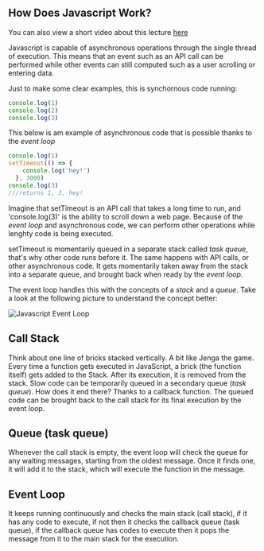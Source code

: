 ## How Does Javascript Work?

You can also view a short video about this lecture [here](https://www.youtube.com/watch?v=8aGhZQkoFbQ)

Javascript is capable of asynchronous operations through the single thread of execution. This means that an event such as an API call can be performed while other events can still computed such as a user scrolling or entering data.

Just to make some clear examples, this is synchornous code running:

```javascript
console.log(1)
console.log(2)
console.log(3)
```

This below is am example of asynchronous code that is possible thanks to the *event loop*

```javascript
console.log(1)
setTimeout(() => {
    console.log('hey!')
  }, 3000)
console.log(3)
///returns 1, 3, hey!
```
Imagine that setTimeout is an API call that takes a long time to run, and 'console.log(3)' is the ability to scroll down a web page. Because of the *event loop* and asynchronous code, we can perform other operations while lenghty code is being executed.

setTimeout is momentarily queued in a separate stack called *task queue*, that's why other code runs before it. The same happens with API calls, or other asynchronous code. It gets momentarily taken away from the stack into a separate queue, and brought back when ready by the *event loop*.

The event loop handles this with the concepts of a *stack* and a *queue*. Take a look at the following picture to understand the concept better:

<img src="https://miro.medium.com/max/2400/1*iHhUyO4DliDwa6x_cO5E3A.gif"
     alt="Javascript Event Loop"/>

## Call Stack

Think about one line of bricks stacked vertically. A bit like Jenga the game. Every time a function gets executed in JavaScript, a brick (the function itself) gets added to the Stack. After its execution, it is removed from the stack. Slow code can be temporarily queued in a secondary queue (*task queue*). How does it end there? Thanks to a callback function. The queued code can be brought back to the call stack for its final execution by the event loop.

## Queue (task queue)

Whenever the call stack is empty, the event loop will check the queue for any waiting messages, starting from the oldest message. Once it finds one, it will add it to the stack, which will execute the function in the message.

## Event Loop

It keeps running continuously and checks the main stack (call stack), if it has any code to execute, if not then it checks the callback queue (task queue), if the callback queue has codes to execute then it pops the message from it to the main stack for the execution.